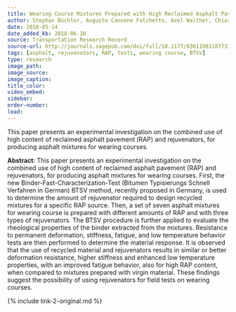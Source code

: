 ```yaml
---
title: Wearing Course Mixtures Prepared with High Reclaimed Asphalt Pavement Content Modified by Rejuvenators
author: Stephan Büchler, Augusto Cannone Falchetto, Axel Walther, Chiara Riccardi, Di Wang, Michael P. Wistuba
date: 2018-05-14
date_added_kb: 2018-06-10
source: Transportation Research Record
source-url: http://journals.sagepub.com/doi/full/10.1177/0361198118773193
tags: [asphalt, rejuvenators, RAP, tests, wearing course, BTSV]
type: research
image_path:
image_source:
image_caption:
title_color:
video_embed:
sidebar:
order-number:
lead:
---
```

This paper presents an experimental investigation on the combined use of high content of reclaimed asphalt pavement (RAP) and rejuvenators, for producing asphalt mixtures for wearing courses.
<!--more-->

**Abstract**: This paper presents an experimental investigation on the combined use of high content of reclaimed asphalt pavement (RAP) and rejuvenators, for producing asphalt mixtures for wearing courses. First, the new Binder-Fast-Characterization-Test (Bitumen Typisierungs Schnell Verfahren in German) BTSV method, recently proposed in Germany, is used to determine the amount of rejuvenator required to design recycled mixtures for a specific RAP source. Then, a set of seven asphalt mixtures for wearing course is prepared with different amounts of RAP and with three types of rejuvenators. The BTSV procedure is further applied to evaluate the rheological properties of the binder extracted from the mixtures. Resistance to permanent deformation, stiffness, fatigue, and low temperature behavior tests are then performed to determine the material response. It is observed that the use of recycled material and rejuvenators results in similar or better deformation resistance, higher stiffness and enhanced low temperature properties, with an improved fatigue behavior, also for high RAP content, when compared to mixtures prepared with virgin material. These findings suggest the possibility of using rejuvenators for field tests on wearing courses.

{% include link-2-original.md %}

